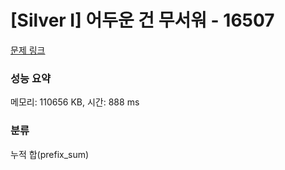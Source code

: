 # [Silver I] 어두운 건 무서워 - 16507 

[문제 링크](https://www.acmicpc.net/problem/16507) 

### 성능 요약

메모리: 110656 KB, 시간: 888 ms

### 분류

누적 합(prefix_sum)


